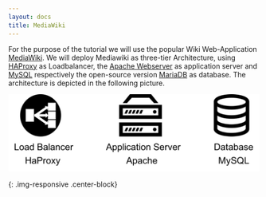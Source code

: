```yaml
---
layout: docs
title: MediaWiki
---
```


For the purpose of the tutorial we will use the popular Wiki Web-Application [MediaWiki](https://www.mediawiki.org/wiki/MediaWiki). We will
deploy Mediawiki as three-tier Architecture, using [HAProxy](http://www.haproxy.org/) as Loadbalancer,
the [Apache Webserver](https://httpd.apache.org/) as application server and [MySQL](https://www.mysql.de/) 
respectively the open-source version [MariaDB](https://mariadb.org/) as database. The architecture is depicted in the following picture.

![Architecture of MediaWiki][mediawiki_architecture]

[mediawiki_architecture]: /images/docs/mediawiki_architecture.png
{: .img-responsive .center-block}
